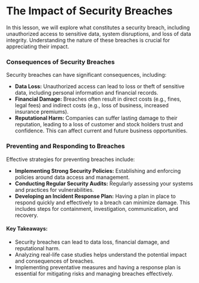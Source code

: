 # The Impact of Security Breaches
In this lesson, we will explore what constitutes a security breach, including unauthorized access to sensitive data, system disruptions, and loss of data integrity. Understanding the nature of these breaches is crucial for appreciating their impact.
### Consequences of Security Breaches
Security breaches can have significant consequences, including:

-   **Data Loss:** Unauthorized access can lead to loss or theft of sensitive data, including personal information and financial records.
-   **Financial Damage:** Breaches often result in direct costs (e.g., fines, legal fees) and indirect costs (e.g., loss of business, increased insurance premiums).
-   **Reputational Harm:** Companies can suffer lasting damage to their reputation, leading to a loss of customer and stock holders trust and confidence. This can affect current and future business opportunities.

### Preventing and Responding to Breaches
Effective strategies for preventing breaches include:

-   **Implementing Strong Security Policies:** Establishing and enforcing policies around data access and management.
-   **Conducting Regular Security Audits:** Regularly assessing your systems and practices for vulnerabilities.
-   **Developing an Incident Response Plan:** Having a plan in place to respond quickly and effectively to a breach can minimize damage. This includes steps for containment, investigation, communication, and recovery.

#### **Key Takeaways:**

-   Security breaches can lead to data loss, financial damage, and reputational harm.
-   Analyzing real-life case studies helps understand the potential impact and consequences of breaches.
-   Implementing preventative measures and having a response plan is essential for mitigating risks and managing breaches effectively.
<!--stackedit_data:
eyJoaXN0b3J5IjpbLTE2MjExMzM2OTUsMTgwNDM5MjUzM119
-->